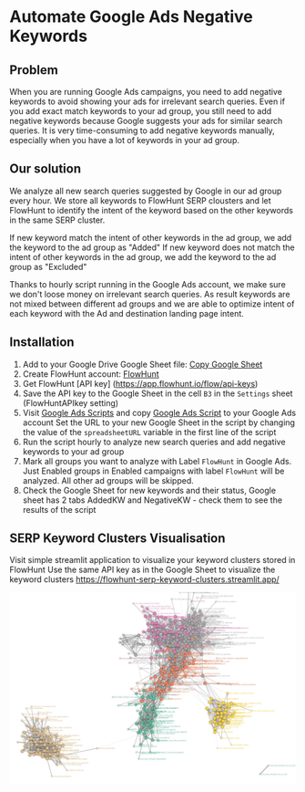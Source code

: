 # Automate Google Ads Negative Keywords

## Problem
When you are running Google Ads campaigns, 
you need to add negative keywords to avoid showing your ads for irrelevant search queries.
Even if you add exact match keywords to your ad group, you still need to add negative keywords because Google suggests your ads for similar search queries.
It is very time-consuming to add negative keywords manually, especially when you have a lot of keywords in your ad group.


## Our solution
We analyze all new search queries suggested by Google in our ad group every hour. 
We store all keywords to FlowHunt SERP clousters and let FlowHunt to identify the intent of the keyword based on the other keywords in the same SERP cluster.

If new keyword match the intent of other keywords in the ad group, we add the keyword to the ad group as "Added"
If new keyword does not match the intent of other keywords in the ad group, we add the keyword to the ad group as "Excluded"

Thanks to hourly script running in the Google Ads account, we make sure we don't loose money on irrelevant search queries.
As result keywords are not mixed between different ad groups and we are able to optimize intent of each keyword with the Ad and destination landing page intent.


## Installation
1. Add to your Google Drive Google Sheet file: [Copy Google Sheet](https://docs.google.com/spreadsheets/d/1N-CbzkiIPO34ei8YImF1kDc9asx6XWOo/copy)
2. Create FlowHunt account: [FlowHunt](https://flowhunt.io/)
3. Get FlowHunt [API key] (https://app.flowhunt.io/flow/api-keys)
4. Save the API key to the Google Sheet in the cell `B3` in the `Settings` sheet (FlowHuntAPIkey setting)
5. Visit [Google Ads Scripts](https://ads.google.com/aw/bulk/scripts/management) and copy [Google Ads Script](google_ads_script.ga) to your Google Ads account
Set the URL to your new Google Sheet in the script by changing the value of the `spreadsheetURL` variable in the first line of the script
6. Run the script hourly to analyze new search queries and add negative keywords to your ad group
7. Mark all groups you want to analyze with Label `FlowHunt` in Google Ads. Just Enabled groups in Enabled campaigns with label `FlowHunt` will be analyzed. All other ad groups will be skipped.
8. Check the Google Sheet for new keywords and their status, Google sheet has 2 tabs AddedKW and NegativeKW - check them to see the results of the script



## SERP Keyword Clusters Visualisation

Visit simple streamlit application to visualize your keyword clusters stored in FlowHunt
Use the same API key as in the Google Sheet to visualize the keyword clusters
https://flowhunt-serp-keyword-clusters.streamlit.app/

![SERP Keyword Cluster](assets/serp-keyword-cluster.jpg)